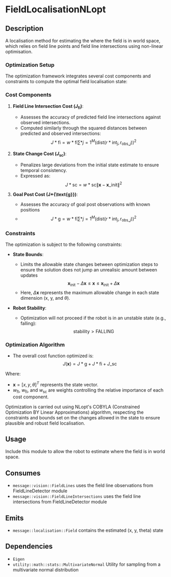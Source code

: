 # FieldLocalisationNLopt

## Description

A localisation method for estimating the where the field is in world space, which relies on field line points and field line intersections using non-linear optimisation.

### Optimization Setup

The optimization framework integrates several cost components and constraints to compute the optimal field localisation state:

### Cost Components

1. **Field Line Intersection Cost ($J_{\text{fi}}$)**:

   - Assesses the accuracy of predicted field line intersections against observed intersections.
   - Computed similarly through the squared distances between predicted and observed intersections:
     $$ J*{\text{fi}} = w*{\text{fi}} \sum*{j=1}^{M} \left( \text{dist}(r*{\text{int}_j}, r_{\text{obs}\_j}) \right)^2 $$

2. **State Change Cost ($J_{\text{sc}}$)**:

   - Penalizes large deviations from the initial state estimate to ensure temporal consistency.
   - Expressed as:
     $$ J*{\text{sc}} = w*{\text{sc}} \|\textbf{x} - \textbf{x}\_{\text{init}}\|^2 $$

3. **Goal Post Cost (J\*{\text{g}})**:

   - Assesses the accuracy of goal post observations with known positions
   - $$ J*{\text{g}} = w*{\text{fi}} \sum*{j=1}^{M} \left( \text{dist}(r*{\text{int}_j}, r_{\text{obs}\_j}) \right)^2 $$

### Constraints

The optimization is subject to the following constraints:

- **State Bounds**:

  - Limits the allowable state changes between optimization steps to ensure the solution does not jump an unrealisic amount between updates
    $$ \textbf{x}_{\text{init}} - \Delta \textbf{x} \leq \textbf{x} \leq \textbf{x}_{\text{init}} + \Delta \textbf{x} $$
  - Here, $\Delta \textbf{x}$ represents the maximum allowable change in each state dimension (x, y, and $\theta$).

- **Robot Stability**:
  - Optimization will not proceed if the robot is in an unstable state (e.g., falling):
    $$ \text{stability} > \text{FALLING} $$

### Optimization Algorithm

- The overall cost function optimized is:
  $$ J(\textbf{x}) = J*{\text{g}} + J*{\text{fi}} + J\_{\text{sc}} $$

Where:

- $\textbf{x} = [x, y, \theta]^T$ represents the state vector.
- $w_{\text{fl}}$, $w_{\text{fi}}$, and $w_{\text{sc}}$ are weights controlling the relative importance of each cost component.

Optimization is carried out using NLopt's COBYLA (Constrained Optimization BY Linear Approximations) algorithm, respecting the constraints and bounds set on the changes allowed in the state to ensure plausible and robust field localisation.

## Usage

Include this module to allow the robot to estimate where the field is in world space.

## Consumes

- `message::vision::FieldLines` uses the field line observations from FieldLineDetector module
- `message::vision::FieldLineIntersections` uses the field line intersections from FieldLineDetector module

## Emits

- `message::localisation::Field` contains the estimated (x, y, theta) state

## Dependencies

- `Eigen`
- `utility::math::stats::MultivariateNormal` Utility for sampling from a multivariate normal distribution
